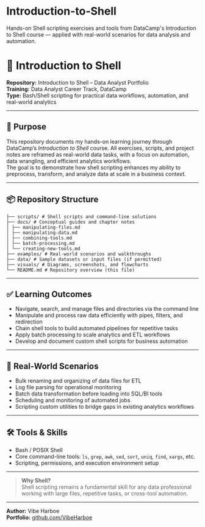 # Introduction-to-Shell
Hands-on Shell scripting exercises and tools from DataCamp's Introduction to Shell course — applied with real-world scenarios for data analysis and automation.

# 🐚 Introduction to Shell

**Repository:** Introduction to Shell – Data Analyst Portfolio  
**Training:** Data Analyst Career Track, DataCamp  
**Type:** Bash/Shell scripting for practical data workflows, automation, and real-world analytics

---

## 🎯 Purpose

This repository documents my hands-on learning journey through DataCamp’s *Introduction to Shell* course. All exercises, scripts, and project notes are reframed as real-world data tasks, with a focus on automation, data wrangling, and efficient analytics workflows.  
The goal is to demonstrate how shell scripting enhances my ability to preprocess, transform, and analyze data at scale in a business context.

---

## 📦 Repository Structure

```
├── scripts/ # Shell scripts and command-line solutions
├── docs/ # Conceptual guides and chapter notes
│ ├── manipulating-files.md
│ ├── manipulating-data.md
│ ├── combining-tools.md
│ ├── batch-processing.md
│ └── creating-new-tools.md
├── examples/ # Real-world scenarios and walkthroughs
├── data/ # Sample datasets or input files (if permitted)
├── visuals/ # Diagrams, screenshots, and flowcharts
└── README.md # Repository overview (this file)
```

---

## ✅ Learning Outcomes

- Navigate, search, and manage files and directories via the command line
- Manipulate and process raw data efficiently with pipes, filters, and redirection
- Chain shell tools to build automated pipelines for repetitive tasks
- Apply batch processing to scale analytics and ETL workflows
- Develop and document custom shell scripts for business automation

---

## 💼 Real-World Scenarios

- Bulk renaming and organizing of data files for ETL
- Log file parsing for operational monitoring
- Batch data transformation before loading into SQL/BI tools
- Scheduling and monitoring of automated jobs
- Scripting custom utilities to bridge gaps in existing analytics workflows

---

## 🛠️ Tools & Skills

- Bash / POSIX Shell
- Core command-line tools: `ls`, `grep`, `awk`, `sed`, `sort`, `uniq`, `find`, `xargs`, etc.
- Scripting, permissions, and execution environment setup

---

> **Why Shell?**  
> Shell scripting remains a fundamental skill for any data professional working with large files, repetitive tasks, or cross-tool automation.

---

**Author:** Vibe Harboe  
**Portfolio:** [github.com/VibeHarboe](https://github.com/VibeHarboe)

